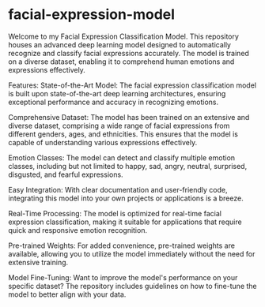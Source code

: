 # facial-expression-model
Welcome to my Facial Expression Classification Model. This repository houses an advanced deep learning model designed to automatically recognize and classify facial expressions accurately. The model is trained on a diverse dataset, enabling it to comprehend human emotions and expressions effectively.

Features:
State-of-the-Art Model:
The facial expression classification model is built upon state-of-the-art deep learning architectures, ensuring exceptional performance and accuracy in recognizing emotions.

Comprehensive Dataset: 
The model has been trained on an extensive and diverse dataset, comprising a wide range of facial expressions from different genders, ages, and ethnicities. This ensures that the model is capable of understanding various expressions effectively.

Emotion Classes: 
The model can detect and classify multiple emotion classes, including but not limited to happy, sad, angry, neutral, surprised, disgusted, and fearful expressions.

Easy Integration: 
With clear documentation and user-friendly code, integrating this model into your own projects or applications is a breeze.

Real-Time Processing:
The model is optimized for real-time facial expression classification, making it suitable for applications that require quick and responsive emotion recognition.

Pre-trained Weights:
For added convenience, pre-trained weights are available, allowing you to utilize the model immediately without the need for extensive training.

Model Fine-Tuning:
Want to improve the model's performance on your specific dataset? The repository includes guidelines on how to fine-tune the model to better align with your data.
